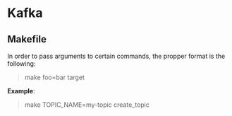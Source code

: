 # Kafka

## Makefile

In order to pass arguments to certain commands, the propper format is the
following:
> make foo=bar target

**Example**:
> make TOPIC_NAME=my-topic create_topic

